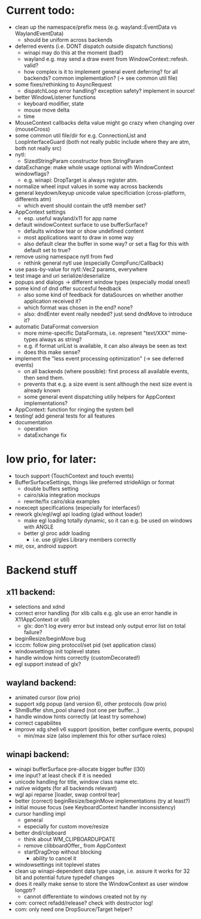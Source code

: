 Current todo:
=============

- clean up the namespace/prefix mess (e.g. wayland::EventData vs WaylandEventData)
	- should be uniform across backends
- deferred events (i.e. DONT dispatch outside dispatch functions)
	- winapi may do this at the moment (bad!)
	- wayland e.g. may send a draw event from WindowContext::refesh. valid?
	- how complex is it to implement general event deferring? for all backends?
		common implementation? (-> see common util file)
- some fixes/rethinking to AsyncRequest
	- dispatchLoop error handling? exception safety? implement in source!
- better WindowListener functions
	- keyboard modifier, state
	- mouse move delta
	- time
- MouseContext callbacks delta value might go crazy when changing over (mouseCross)
- some common util file/dir for e.g. ConnectionList and LoopInterfaceGuard
	(both not really public include where they are atm, both not really src)
- nytl:
	- SizedStringParam constructor from StringParam
- dataExchange: make whole usage optional with WindowContext windowflags?
	- e.g. winapi: DropTarget is always register atm.
- normalize wheel input values in some way across backends
- general keydown/keyup unicode value specificiation (cross-platform, differents atm)
	- which event should contain the utf8 member set?
- AppContext settings
	- esp. useful wayland/x11 for app name
- default windowContext surface to use bufferSurface?
	- defaults window tear or show undefined content
	- most applications want to draw in some way
	- also default clear the buffer in some way? or set a flag for this with
		default set to true?
- remove using namespace nytl from fwd
	- rethink general nytl use (especially CompFunc/Callback)
- use pass-by-value for nytl::Vec2 params, everywhere
- test image and uri serialize/deserialize
- popups and dialogs -> different window types (especially modal ones!)
- some kind of dnd offer succesful feedback
	- also some kind of feedback for dataSources on whether another application received it?
	- which format was chosen in the end? none?
	- also: dndEnter event really needed? just send dndMove to introduce it?
- automatic DataFormat conversion
	- more mime-specific DataFormats, i.e. represent "text/XXX" mime-types always as string?
	- e.g. if format uriList is available, it can also always be seen as text
	- does this make sense?
- implement the "less event processing optimization" (-> see deferred events)
	- on all backends (where possible): first process all available events, then send them.
	- prevents that e.g. a size event is sent although the next size event is already known
	- some general event dispatching utiliy helpers for AppContext implementations?
- AppContext: function for ringing the system bell
- testing! add general tests for all features
- documentation
	- operation
	- dataExchange fix

low prio, for later:
====================

- touch support (TouchContext and touch events)
- BufferSurfaceSettings, things like preferred strideAlign or format
	- double buffers setting
	- cairo/skia integration mockups
	- rewrite/fix cairo/skia examples
- noexcept specifications (especially for interfaces!)
- rework glx/egl/wgl api loading (glad without loader)
	- make egl loading totally dynamic, so it can e.g. be used on windows with ANGLE
	- better gl proc addr loading
		- i.e. use gl/gles Library members correctly
- mir, osx, android support

Backend stuff
=============

x11 backend:
------------

- selections and xdnd
- correct error handling (for xlib calls e.g. glx use an error handle in X11AppContext or util)
	- glx: don't log every error but instead only output error list on total failure?
- beginResize/beginMove bug
- icccm: follow ping protocol/set pid (set application class)
- windowsettings init toplevel states
- handle window hints correctly (customDecorated!)
- egl support instead of glx?

wayland backend:
---------------

- animated cursor (low prio)
- support xdg popup (and version 6), other protocols (low prio)
- ShmBuffer shm_pool shared (not one per buffer...)
- handle window hints correctly (at least try somehow)
- correct capabilites
- improve xdg shell v6 support (position, better configure events, popups)
	- min/max size (also implement this for other surface roles)

winapi backend:
---------------

- winapi bufferSurface pre-allocate bigger buffer (l30)
- ime input? at least check if it is needed
- unicode handling for title, window class name etc.
- native widgets (for all backends relevant)
- wgl api reparse [loader, swap control tear]
- better (correct) beginResize/beginMove implementations (try at least?)
- initial mouse focus (see KeyboardContext handler inconsistency)
- cursor handling impl
	- general
	- especially for custom move/resize
- better dnd/clipboard
	- think about WM_CLIPBOARDUPDATE
	- remove clibboardOffer_ from AppContext
	- startDragDrop without blocking
		- ability to cancel it
- windowsettings init toplevel states
- clean up winapi-dependent data type usage, i.e. assure it works for 32 bit and
	potential future typedef changes
- does it really make sense to store the WindowContext as user window longptr?
	- cannot differentiate to windows created not by ny
- com: correct refadd/release? check with destructor log!
- com: only need one DropSource/Target helper?
